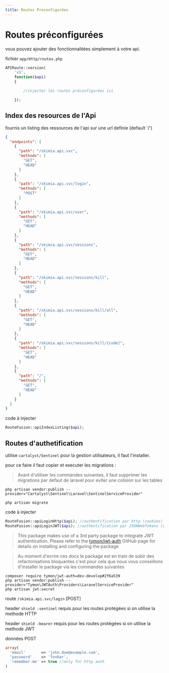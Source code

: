 ```yaml
---
title: Routes Preconfigurées
---
```


# Routes préconfigurées

vous pouvez ajouter des fonctionnalitées simplement à votre api.

fichier `app/Http/routes.php`

```php
APIRoute::version(
    'v1',
    function($api)
    {

        //injecter les routes préconfigurées ici

    });
```


## Index des resources de l'Api

fournis un listing des ressources de l'api sur une url definie (default '/')

```json
{
  "endpoints": [
    {
      "path": "/skimia.api.svc",
      "methods": [
        "GET",
        "HEAD"
      ]
    },
    {
      "path": "/skimia.api.svc/login",
      "methods": [
        "POST"
      ]
    },
    {
      "path": "/skimia.api.svc/user",
      "methods": [
        "GET",
        "HEAD"
      ]
    },
    {
      "path": "/skimia.api.svc/sessions",
      "methods": [
        "GET",
        "HEAD"
      ]
    },
    {
      "path": "/skimia.api.svc/sessions/kill",
      "methods": [
        "GET",
        "HEAD"
      ]
    },
    {
      "path": "/skimia.api.svc/sessions/kill/all",
      "methods": [
        "GET",
        "HEAD"
      ]
    },
    {
      "path": "/skimia.api.svc/sessions/kill/{code}",
      "methods": [
        "GET",
        "HEAD"
      ]
    },
    {
      "path": "/",
      "methods": [
        "GET",
        "HEAD"
      ]
    }
  ]
}
```
code à injecter
```php
RouteFusion::apiIndexListing($api);
```

## Routes d'authetification

utilise `cartalyst/Sentinel` pour la gestion utilisateurs, il faut l'installer.

pour ce faire il faut copier et executer les migrations :

> Avant d'utiliser les commandes suivantes, il faut supprimer les migrations par defaut de laravel pour eviter une colision sur les tables

```
php artisan vendor:publish --provider="Cartalyst\Sentinel\Laravel\SentinelServiceProvider"

php artisan migrate
```

code à injecter
```php
RouteFusion::apiLoginHttp($api); //authentification par http (cookies)
RouteFusion::apiLoginJWT($api); //authentification par JSONWebTokens (you must install tymon/jwt-auth package)
```
> This package makes use of a 3rd party package to integrate JWT authentication. Please refer to the [tymon/jwt-auth](https://github.com/tymondesigns/jwt-auth) GitHub page for details on installing and configuring the package

> Au moment d'ecrire ces docs le package est en train de subir des refactorisations bloquantes c'est pour cela que nous vous conseillons d'installer le package via les commandes suivantes
```
composer require tymon/jwt-auth=dev-develop#2f6a539
php artisan vendor:publish --provider="Tymon\JWTAuth\Providers\LaravelServiceProvider"
php artisan jwt:secret
```

route `/skimia.api.svc/login` [POST]

header `shield :sentinel` requis pour les routes protégées si on utilise la methode HTTP

header `shield :bearer`   requis pour les routes protégées si on utilise la methode JWT

données POST
```php
array(
  'email'       => 'john.doe@example.com',
  'password'    => 'foobar',
  'remember-me' => true //only for http auth
)
```

